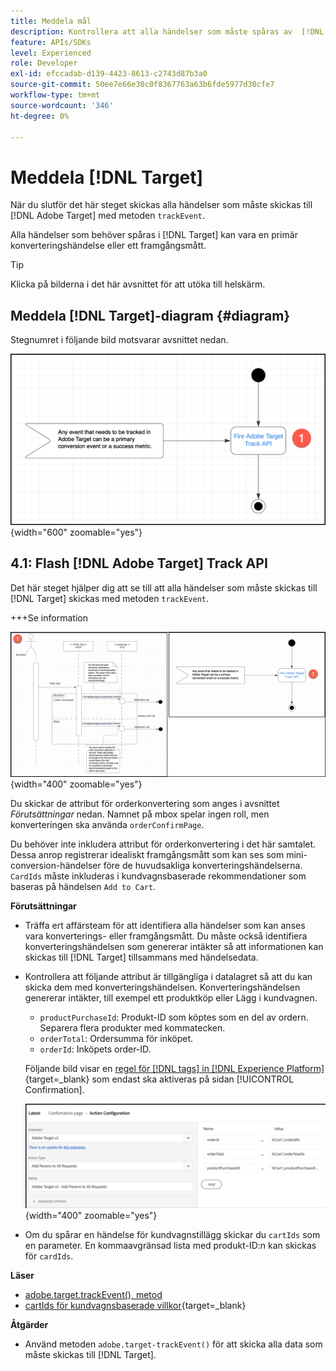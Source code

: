 ```yaml
---
title: Meddela mål
description: Kontrollera att alla händelser som måste spåras av  [!DNL Target]  skickas med metoden trackEvent.
feature: APIs/SDKs
level: Experienced
role: Developer
exl-id: efccadab-d139-4423-8613-c2743d87b3a0
source-git-commit: 50ee7e66e30c0f8367763a63b6fde5977d30cfe7
workflow-type: tm+mt
source-wordcount: '346'
ht-degree: 0%

---
```


# Meddela [!DNL Target]

När du slutför det här steget skickas alla händelser som måste skickas till [!DNL Adobe Target] med metoden `trackEvent`.

Alla händelser som behöver spåras i [!DNL Target] kan vara en primär konverteringshändelse eller ett framgångsmått.

>[!TIP]
>
>Klicka på bilderna i det här avsnittet för att utöka till helskärm.

## Meddela [!DNL Target]-diagram {#diagram}

Stegnumret i följande bild motsvarar avsnittet nedan.

![Meddela måldiagram](/help/dev/patterns/recs-atjs/assets/diagram-notify-target.png){width="600" zoomable="yes"}

## 4.1: Flash [!DNL Adobe Target] Track API

Det här steget hjälper dig att se till att alla händelser som måste skickas till [!DNL Target] skickas med metoden `trackEvent`.

+++Se information

![Branda Adobe Target Track API-diagram](/help/dev/patterns/recs-atjs/assets/fire-adobe-target-track-api-diagram-combined.png){width="400" zoomable="yes"}

Du skickar de attribut för orderkonvertering som anges i avsnittet *Förutsättningar* nedan. Namnet på mbox spelar ingen roll, men konverteringen ska använda `orderConfirmPage`.

Du behöver inte inkludera attribut för orderkonvertering i det här samtalet. Dessa anrop registrerar idealiskt framgångsmått som kan ses som mini-conversion-händelser före de huvudsakliga konverteringshändelserna. `CardIds` måste inkluderas i kundvagnsbaserade rekommendationer som baseras på händelsen `Add to Cart`.

**Förutsättningar**

* Träffa ert affärsteam för att identifiera alla händelser som kan anses vara konverterings- eller framgångsmått. Du måste också identifiera konverteringshändelsen som genererar intäkter så att informationen kan skickas till [!DNL Target] tillsammans med händelsedata.
* Kontrollera att följande attribut är tillgängliga i datalagret så att du kan skicka dem med konverteringshändelsen. Konverteringshändelsen genererar intäkter, till exempel ett produktköp eller Lägg i kundvagnen.

   * `productPurchaseId`: Produkt-ID som köptes som en del av ordern. Separera flera produkter med kommatecken.
   * `orderTotal`: Ordersumma för inköpet.
   * `orderId`: Inköpets order-ID.

  Följande bild visar en [regel för [!DNL tags] in [!DNL Experience Platform]](https://experienceleague.adobe.com/docs/tags.html?lang=sv-SE){target=_blank} som endast ska aktiveras på sidan [!UICONTROL Confirmation].

  ![Sidan Åtgärdskonfiguration](/help/dev/patterns/recs-atjs/assets/action-configuration.png){width="400" zoomable="yes"}

* Om du spårar en händelse för kundvagnstillägg skickar du `cartIds` som en parameter. En kommaavgränsad lista med produkt-ID:n kan skickas för `cardIds`.

**Läser**

* [adobe.target.trackEvent(), metod](/help/dev/implement/client-side/atjs/atjs-functions/adobe-target-trackevent.md)
* [cartIds för kundvagnsbaserade villkor](https://experienceleague.adobe.com/docs/target/using/recommendations/criteria/base-the-recommendation-on-a-recommendation-key.html?lang=sv-SE#cart-based){target=_blank}

**Åtgärder**

* Använd metoden `adobe.target-trackEvent()` för att skicka alla data som måste skickas till [!DNL Target].
